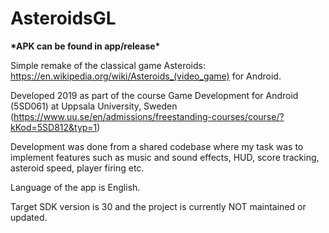 # AsteroidsGL

**\*APK can be found in app/release\***

Simple remake of the classical game Asteroids: https://en.wikipedia.org/wiki/Asteroids_(video_game) for Android. 

Developed 2019 as part of the course Game Development for Android (5SD061) at Uppsala University, Sweden (https://www.uu.se/en/admissions/freestanding-courses/course/?kKod=5SD812&typ=1)

Development was done from a shared codebase where my task was to implement features such as music and sound effects, HUD, score tracking, asteroid speed, player firing etc.

Language of the app is English.

Target SDK version is 30 and the project is currently NOT maintained or updated.  
